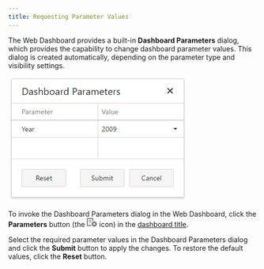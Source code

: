 ```yaml
---
title: Requesting Parameter Values
---
```

The Web Dashboard provides a built-in **Dashboard Parameters** dialog, which provides the capability to change dashboard parameter values. This dialog is created automatically, depending on the parameter type and visibility settings.

![Parameters_DashboardParametersDialog_Web](../../../../images/Img21818.png)

To invoke the Dashboard Parameters dialog in the Web Dashboard, click the **Parameters** button (the ![Parameters_ParametersButtonWin_Title](../../../../images/Img21814.png) icon) in the [dashboard title](../../../../../dashboard-for-web/articles/web-dashboard-designer-mode/dashboard-layout/dashboard-title.md).

Select the required parameter values in the Dashboard Parameters dialog and click the **Submit** button to apply the changes. To restore the default values, click the **Reset** button.